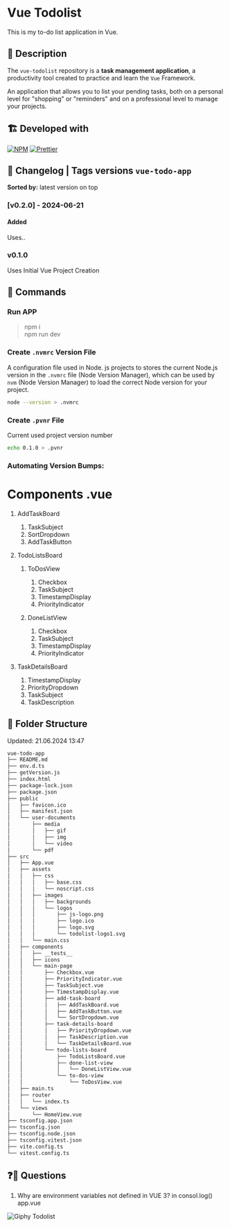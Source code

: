 # Vue Todolist

This is my to-do list application in Vue.

## 🎯 Description

The `vue-todolist` repository is a **task management application**, a productivity tool created to practice and learn the `Vue` Framework.

An application that allows you to list your pending tasks, both on a personal level for "shopping" or "reminders" and on a professional level to manage your projects.

## 🏗️ Developed with

[![NPM](https://img.shields.io/badge/npm-CC3534.svg)](https://www.npmjs.com/)
[![Prettier](https://img.shields.io/badge/prettier-F8BC45.svg?logo=prettier&labelColor=1A2B34)](https://prettier.io/)

## 🔖 Changelog | Tags versions `vue-todo-app`

**Sorted by:** latest version on top

### [v0.2.0] - 2024-06-21

#### Added

Uses..

### v0.1.0

Uses Initial Vue Project Creation

## 🚀 Commands

### Run APP

> npm i  
> npm run dev

### Create `.nvmrc` Version File

A configuration file used in Node. js projects to stores the current Node.js version in the `.nvmrc` file (Node Version Manager), which can be used by `nvm` (Node Version Manager) to load the correct Node version for your project.

```sh
node --version > .nvmrc
```

### Create `.pvnr` File

Current used project version number

```sh
echo 0.1.0 > .pvnr
```

### Automating Version Bumps:

# Components .vue

1. AddTaskBoard
   1. TaskSubject
   2. SortDropdown
   3. AddTaskButton
2. TodoListsBoard

   1. ToDosView

      1. Checkbox
      2. TaskSubject
      3. TimestampDisplay
      4. PriorityIndicator

   2. DoneListView
      1. Checkbox
      2. TaskSubject
      3. TimestampDisplay
      4. PriorityIndicator

3. TaskDetailsBoard
   1. TimestampDisplay
   2. PriorityDropdown
   3. TaskSubject
   4. TaskDescription

## 📂 Folder Structure

Updated: 21.06.2024 13:47

```bash
vue-todo-app
├── README.md
├── env.d.ts
├── getVersion.js
├── index.html
├── package-lock.json
├── package.json
├── public
│   ├── favicon.ico
│   ├── manifest.json
│   └── user-documents
│       ├── media
│       │   ├── gif
│       │   ├── img
│       │   └── video
│       └── pdf
├── src
│   ├── App.vue
│   ├── assets
│   │   ├── css
│   │   │   ├── base.css
│   │   │   └── noscript.css
│   │   ├── images
│   │   │   ├── backgrounds
│   │   │   └── logos
│   │   │       ├── js-logo.png
│   │   │       ├── logo.ico
│   │   │       ├── logo.svg
│   │   │       └── todolist-logo1.svg
│   │   └── main.css
│   ├── components
│   │   ├── __tests__
│   │   ├── icons
│   │   └── main-page
│   │       ├── Checkbox.vue
│   │       ├── PriorityIndicator.vue
│   │       ├── TaskSubject.vue
│   │       ├── TimestampDisplay.vue
│   │       ├── add-task-board
│   │       │   ├── AddTaskBoard.vue
│   │       │   ├── AddTaskButton.vue
│   │       │   └── SortDropdown.vue
│   │       ├── task-details-board
│   │       │   ├── PriorityDropdown.vue
│   │       │   ├── TaskDescription.vue
│   │       │   └── TaskDetailsBoard.vue
│   │       └── todo-lists-board
│   │           ├── TodoListsBoard.vue
│   │           ├── done-list-view
│   │           │   └── DoneListView.vue
│   │           └── to-dos-view
│   │               └── ToDosView.vue
│   ├── main.ts
│   ├── router
│   │   └── index.ts
│   └── views
│       └── HomeView.vue
├── tsconfig.app.json
├── tsconfig.json
├── tsconfig.node.json
├── tsconfig.vitest.json
├── vite.config.ts
└── vitest.config.ts
```

## ❓🤔 Questions

1. Why are environment variables not defined in VUE 3? in consol.log() app.vue

![Giphy Todolist](https://media.giphy.com/media/B7o99rIuystY4/giphy.gif)
